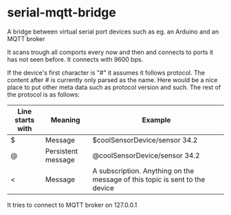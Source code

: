 # serial-mqtt-bridge
A bridge between virtual serial port devices such as eg. an Arduino and an MQTT broker

It scans trough all comports every now and then and connects to ports it has not seen before.
It connects with 9600 bps.

If the device's first character is "#" it assumes it follows protocol.
The content after # is currently only parsed as the name. Here would be a nice place to put other meta data such as protocol version and such.
The rest of the protocol is as follows:

| Line starts with  | Meaning | Example |
| ----------------- | ------- | ------- |
| $  | Message  | $coolSensorDevice/sensor 34.2 |
| @  | Persistent message  | @coolSensorDevice/sensor 34.2 |
| <  | Message  | A subscription. Anything on the message of this topic is sent to the device | <device/command |


It tries to connect to MQTT broker on 127.0.0.1